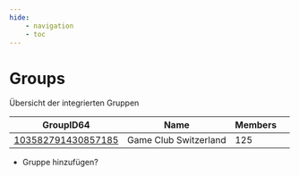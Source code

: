 ```yaml
---
hide:
    - navigation
    - toc
---
```


# Groups

Übersicht der integrierten Gruppen

<table id="charts-table" class="display" style="width:100%">
    <thead>
        <tr>
            <th>GroupID64</th>
            <th>Name</th>
            <th>Members</th>
            <th></th>
        </tr>
    </thead>
    <tbody>
        <tr>
            <td><a href="group/103582791430857185">103582791430857185</a></td>
            <td>Game Club Switzerland</td>
            <td>125</td>
            <td></td>
        </tr>        
    </tbody>
</table>

+ Gruppe hinzufügen?